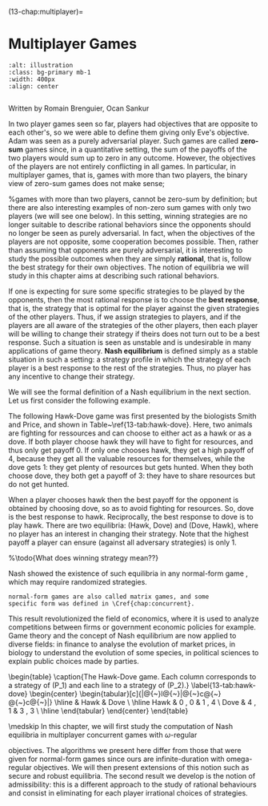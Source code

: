 (13-chap:multiplayer)=
# Multiplayer Games

```{image} ./../Illustrations/13.jpg
:alt: illustration
:class: bg-primary mb-1
:width: 400px
:align: center
```

```{math}
```


Written by Romain Brenguier, Ocan Sankur



In two player games seen so far, players had objectives that are
opposite to each other's, so we were able to define them giving only
Eve's objective. Adam was seen as a purely adversarial player. Such games
are called **zero-sum** games since, in a quantitative setting, the
sum of the payoffs of the two players would sum up to zero in any
outcome. However, the objectives of the players are not entirely
conflicting in all games.
In particular, in multiplayer games, that is,
games with more than two players, the binary view of zero-sum games
does not make sense;

%games with more than two players, cannot be zero-sum by definition;
but there are also interesting examples of non-zero sum games with only two
players (we will see one below). In this setting, winning strategies are
no longer suitable to describe rational behaviors since the opponents
should no longer be seen as purely adversarial. In fact, when the
objectives of the players are not opposite, some cooperation becomes
possible. Then, rather than assuming that opponents are purely
adversarial, it is interesting to study the possible outcomes when they
are simply **rational**, that is, follow the best strategy for their
own objectives. The notion of equilibria we will study in this chapter
aims at describing such rational behaviors.

If one is expecting for sure some specific strategies to be played by the
opponents, then the most rational response is to choose the
**best response**, that is, the strategy that is optimal for the
player against the given strategies of the other players. Thus, if we
assign strategies to players, and if the players are all aware of the
strategies of the other players, then each player will be willing to
change their strategy if theirs does not turn out to be a best response.
Such a situation is seen as unstable and is undesirable in many
applications of game theory. **Nash equilibrium** is defined simply
as a stable situation in such a setting: a strategy profile in which the
strategy of each player is a best response to the rest of the
strategies. Thus, no player has any incentive to change their strategy.

We will see the formal definition of a Nash equilibrium in the next
section. Let us first consider the following example.

The following Hawk-Dove game was first presented by the biologists Smith
and Price, and shown in Table~\ref{13-tab:hawk-dove}.
Here, two animals are fighting for ressources and can choose to
either act as a hawk or as a dove.
If both player choose hawk they will have to fight for resources, and
thus only get payoff 0. If only one chooses hawk, they get a high payoff of
4, because they get all the valuable resources for themselves, while the dove
gets 1: they get plenty of resources but gets hunted. When they both choose
dove, they both get a payoff of 3: they have to share resources but do not get
hunted.

When a player chooses hawk then the best payoff for the opponent is
obtained by choosing dove, so as to avoid fighting for resources.
So, dove is the best response to hawk. Reciprocally, the best response to
dove is to play hawk. There are two equilibria: (Hawk, Dove) and
(Dove, Hawk), where no player has an interest in changing their
strategy. Note that the highest payoff a player can ensure
(against all adversary strategies) is only $1$.

%\todo{What does winning strategy mean??}

Nash showed the existence of such equilibria in any normal-form game
,
which may require randomized strategies.

```{margin}
normal-form games are also called matrix games, and some
specific form was defined in \Cref{chap:concurrent}.
```

 This result
revolutionized the field of economics, where it is used to analyze
competitions between firms or government economic policies for example.
Game theory and the concept of Nash equilibrium are now applied to
diverse fields: in finance to analyse the evolution of market prices, in
biology to understand the evolution of some species, in political
sciences to explain public choices made by parties.

\begin{table}
  \caption{The Hawk-Dove game. Each column corresponds to a strategy of
    \(P_1\) and each line to a strategy of \(P_2\).}
  \label{13-tab:hawk-dove}
  \begin{center}
    \begin{tabular}[c]{|@{~}l@{~}|@{~}c@{~} @{~}c@{~}|}
      \hline
      & Hawk & Dove \\
      \hline
      Hawk & 0 , 0 & 1 , 4 \\
      Dove & 4 , 1 & 3 , 3 \\
      \hline
    \end{tabular}
  \end{center}
\end{table}

\medskip
In this chapter, we will first study the computation of Nash
equilibria in multiplayer concurrent games with $\omega$-regular

objectives. The algorithms we present here differ from those that were
given for normal-form games since ours are infinite-duration with
omega-regular objectives. We will then present extensions of this notion
such as secure and
robust equilibria. The second result we develop is
the notion of admissibility: this is a different approach to the study
of rational behaviours and consist in eliminating for each player
irrational choices of strategies.






